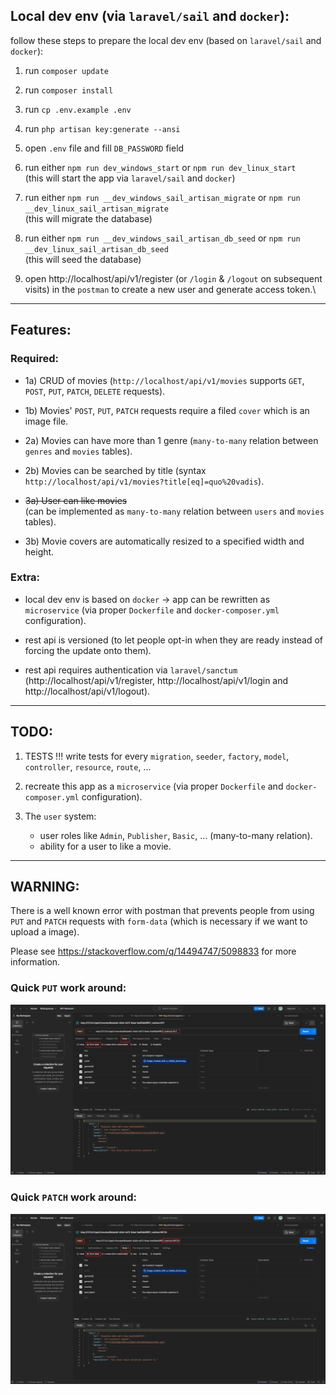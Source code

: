 ## Local dev env (via `laravel/sail` and `docker`):

follow these steps to prepare the local dev env (based on `laravel/sail` and `docker`):

1. run `composer update`

2. run `composer install`

3. run `cp .env.example .env`

4. run `php artisan key:generate --ansi`

5. open `.env` file and fill `DB_PASSWORD` field

6. run either `npm run dev_windows_start` or `npm run dev_linux_start`\
    (this will start the app via `laravel/sail` and `docker`)

7. run either `npm run __dev_windows_sail_artisan_migrate` or `npm run __dev_linux_sail_artisan_migrate`\
    (this will migrate the database)

8. run either `npm run __dev_windows_sail_artisan_db_seed` or `npm run __dev_linux_sail_artisan_db_seed`\
    (this will seed the database)

9. open http://localhost/api/v1/register (or `/login` & `/logout` on subsequent visits) in the `postman` to create a new user and generate access token.\

----

## Features:

### Required:

- 1a) CRUD of movies (`http://localhost/api/v1/movies` supports `GET`, `POST`, `PUT`, `PATCH`, `DELETE` requests).

- 1b) Movies' `POST`, `PUT`, `PATCH` requests require a filed `cover` which is an image file.

- 2a) Movies can have more than 1 genre (`many-to-many` relation between `genres` and `movies` tables).

- 2b) Movies can be searched by title (syntax `http://localhost/api/v1/movies?title[eq]=quo%20vadis`).

- ~~3a) User can like movies~~\
    (can be implemented as `many-to-many` relation between `users` and `movies` tables).

- 3b) Movie covers are automatically resized to a specified width and height.

### Extra:

- local dev env is based on `docker` -> app can be rewritten as `microservice` (via proper `Dockerfile` and `docker-composer.yml` configuration).

- rest api is versioned (to let people opt-in when they are ready instead of forcing the update onto them).

- rest api requires authentication via `laravel/sanctum` (http://localhost/api/v1/register, http://localhost/api/v1/login and http://localhost/api/v1/logout).

----

## TODO:

1. TESTS !!! write tests for every `migration`, `seeder`, `factory`, `model`, `controller`, `resource`, `route`, ...

2. recreate this app as a `microservice` (via proper `Dockerfile` and `docker-composer.yml` configuration).

3. The `user` system:
    - user roles like `Admin`, `Publisher`, `Basic`, ... (many-to-many relation).
    - ability for a user to like a movie.

----

## WARNING:

There is a well known error with postman that prevents people from using `PUT` and `PATCH` requests with `form-data` (which is necessary if we want to upload a image).

Please see https://stackoverflow.com/q/14494747/5098833 for more information.

### Quick `PUT` work around:
![plot](./.README/assets/postman_workaround_PUT.png)

### Quick `PATCH` work around:
![plot](./.README/assets/postman_workaround_PATCH.png)
